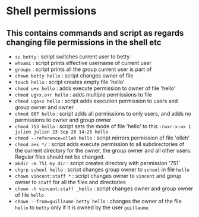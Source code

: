 # Shell permissions
## This contains commands and script as regards changing file permissions in the shell etc

* `su betty` : script switches current user to betty<br>
* `whoami` : script prints effective username of current user<br>
* `groups` : script prints all the group current user is part of<br>
* `chown betty hello` : script changes owner of file <br>
* `touch hello` : script creates empty file 'hello'<br>
* `chmod u+x hello` : adds execute permission to owner of file 'hello'<br>
* `chmod ug+x,o+r hello` : adds multiple permissions to file <br>
* `chmod ugo+x hello` : script adds execution permission to users and group owner and owner<br>
* `chmod 007 hello` : script adds all permissions to only users, and adds no permissions to owner and group owner<br>
* `chmod 753 hello` : script sets the mode of file 'hello' to this `-rwxr-x-wx 1 julien julien 23 Sep 20 14:25 hello`<br>
* `chmod --reference=olleh hello` : script mirrors permission of file 'olleh'<br>
* `chmod a+x */` : script adds execute permission to all subdirectories of the current directory for the owner, the group owner and all other users. Regular files should not be changed.<br>
* `mkdir -m 751 my_dir` : script creates directory with permission '751'<br>
* `chgrp school hello` : script changes group owner to `school` in file `hello`<br>
* `chown vincent:staff *` : script changes owner to `vincent` and gorup owner to `staff` for all the files and directories<br>
* `chown -h vincent:staff _hello` : script changes owner and group owner of file `hello`<br>
* `chown --from=guillaume betty hello` :  changes the owner of the file `hello` to `betty` only if it is owned by the user `guillaume`.<br>

